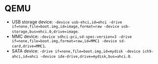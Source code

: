 # QEMU

- USB storage device: `-device usb-ehci,id=ehci -drive if=none,file=boot.img,id=image,format=raw -device usb-storage,bus=ehci.0,drive=image`.
- MMC device: `-device sdhci-pci,sd-spec-version=3 -drive if=none,file=boot.img,format=raw,id=MMC1 -device sd-card,drive=MMC1`.
- SATA device:  `-drive if=none,file=boot.img,id=mydisk -device ich9-ahci,id=ahci -device ide-drive,drive=mydisk,bus=ahci.0`.
